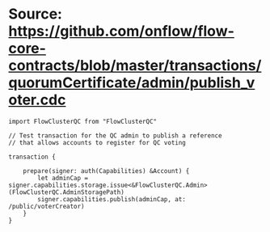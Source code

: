 # Source: https://github.com/onflow/flow-core-contracts/blob/master/transactions/quorumCertificate/admin/publish_voter.cdc

```
import FlowClusterQC from "FlowClusterQC"

// Test transaction for the QC admin to publish a reference
// that allows accounts to register for QC voting

transaction {

    prepare(signer: auth(Capabilities) &Account) {
        let adminCap = signer.capabilities.storage.issue<&FlowClusterQC.Admin>(FlowClusterQC.AdminStoragePath)
        signer.capabilities.publish(adminCap, at: /public/voterCreator)
    }
}

```